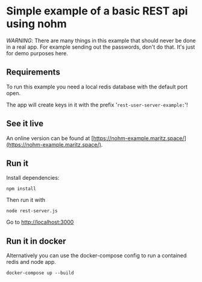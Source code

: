 # Simple example of a basic REST api using nohm

_WARNING_: There are many things in this example that should never be done in a real app.
For example sending out the passwords, don't do that. It's just for demo purposes here.

## Requirements

To run this example you need a local redis database with the default port open.

The app will create keys in it with the prefix '`rest-user-server-example:`'!

## See it live

An online version can be found at [https://nohm-example.maritz.space/](https://nohm-example.maritz.space/).

## Run it

Install dependencies:

    npm install

Then run it with

    node rest-server.js

Go to [http://localhost:3000](http://localhost:3000)

## Run it in docker

Alternatively you can use the docker-compose config to run a contained redis and node app.

    docker-compose up --build
